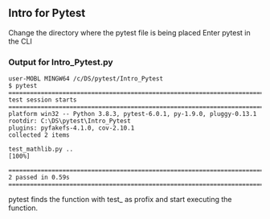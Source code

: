 ## Intro for Pytest
Change the directory where the pytest file is being placed
Enter pytest in the CLI

### Output for Intro_Pytest.py
```
user-MOBL MINGW64 /c/DS/pytest/Intro_Pytest
$ pytest
==================================================================================================== test session starts =====================================================================================================
platform win32 -- Python 3.8.3, pytest-6.0.1, py-1.9.0, pluggy-0.13.1
rootdir: C:\DS\pytest\Intro_Pytest
plugins: pyfakefs-4.1.0, cov-2.10.1
collected 2 items                                                                                                                                                                                                             

test_mathlib.py ..                                                                                                                                                                                                      [100%]

===================================================================================================== 2 passed in 0.59s ======================================================================================================

```
pytest finds the function with test_ as profix and start executing the function.

